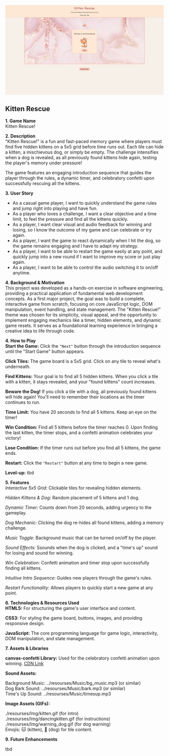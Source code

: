 ![A waving cat welcome mesage](./resources/Img/rdim1.png)
## Kitten Rescue

**1. Game Name**  
Kitten Rescue! 

**2. Description**  
"Kitten Rescue!" is a fun and fast-paced memory game where players must find five hidden kittens on a 5x5 grid before time runs out. Each tile can hide a kitten, a mischievous dog, or simply be empty. The challenge intensifies when a dog is revealed, as all previously found kittens hide again, testing the player's memory under pressure!

The game features an engaging introduction sequence that guides the player through the rules, a dynamic timer, and celebratory confetti upon successfully rescuing all the kittens.

**3. User Story**  
- As a casual game player, I want to quickly understand the game rules and jump right into playing and have fun.  
- As a player who loves a challenge, I want a clear objective and a time limit, to feel the pressure and find all the kittens quickly.
- As a player, I want clear visual and audio feedback for winning and losing, so I know the outcome of my game and can celebrate or try again.
- As a player, I want the game to react dynamically when I hit the dog, so the game remains engaging and I have to adapt my strategy.
- As a player, I want to be able to restart the game easily at any point, and quickly jump into a new round if I want to improve my score or just play again.
- As a player, I want to be able to control the audio switching it to on/off anytime.

**4. Background & Motivation**  
This project was developed as a hands-on exercise in software engineering, providing a practical application of fundamental web development concepts. As a first major project, the goal was to build a complete, interactive game from scratch, focusing on core JavaScript logic, DOM manipulation, event handling, and state management. The "Kitten Rescue!" theme was chosen for its simplicity, visual appeal, and the opportunity to implement engaging mechanics like a timer, hidden elements, and dynamic game resets. It serves as a foundational learning experience in bringing a creative idea to life through code.

**4. How to Play**  
**Start the Game:** Click the ```"Next"``` button through the introduction sequence until the "Start Game" button appears.

**Click Tiles:** The game board is a 5x5 grid. Click on any tile to reveal what's underneath.

**Find Kittens:** Your goal is to find all 5 hidden kittens. When you click a tile with a kitten, it stays revealed, and your "found kittens" count increases.

**Beware the Dog!** If you click a tile with a dog, all previously found kittens will hide again! You'll need to remember their locations as the timer continues to run.

**Time Limit:** You have 20 seconds to find all 5 kittens. Keep an eye on the timer!

**Win Condition:** Find all 5 kittens before the timer reaches 0. Upon finding the last kitten, the timer stops, and a confetti animation celebrates your victory!

**Lose Condition:** If the timer runs out before you find all 5 kittens, the game ends.

**Restart:** Click the ```"Restart"``` button at any time to begin a new game.

**Level-up:** tbd

**5. Features**  
*Interactive 5x5 Grid:* Clickable tiles for revealing hidden elements.

*Hidden Kittens & Dog:* Random placement of 5 kittens and 1 dog.

*Dynamic Timer:* Counts down from 20 seconds, adding urgency to the gameplay.

*Dog Mechanic:* Clicking the dog re-hides all found kittens, adding a memory challenge.

*Music Toggle:* Background music that can be turned on/off by the player.

*Sound Effects:* Ssounds when the dog is clicked, and a "time's up" sound for losing and sound for winning.

*Win Celebration:* Confetti animation and timer stop upon successfully finding all kittens.

*Intuitive Intro Sequence:* Guides new players through the game's rules.

*Restart Functionality:* Allows players to quickly start a new game at any point.

**6. Technologies & Resources Used**  
**HTML5:** For structuring the game's user interface and content.

**CSS3:** For styling the game board, buttons, images, and providing responsive design.

**JavaScript:** The core programming language for game logic, interactivity, DOM manipulation, and state management.

**7. Assets & Libraries**  

**canvas-confetti Library:** Used for the celebratory confetti animation upon winning.
[CDN Link](https://cdn.jsdelivr.net/npm/canvas-confetti@1.9.3/dist/confetti.browser.min.js)

**Sound Assets:**

Background Music: ../resourses/Music/bg_music.mp3 (or similar)   
Dog Bark Sound: ../resourses/Music/bark.mp3 (or similar)  
Time's Up Sound: ../resourses/Music/timesup.mp3  

**Image Assets (GIFs):**  

./resourses/Img/kitten.gif (for intro)   
./resourses/Img/dancingkitten.gif (for instructions)    
./resourses/Img/warning_dog.gif (for dog warning)   
Emojis: 🐱 (kitten), 🐶 (dog) for tile content.

**9. Future Enhancements**   

tbd